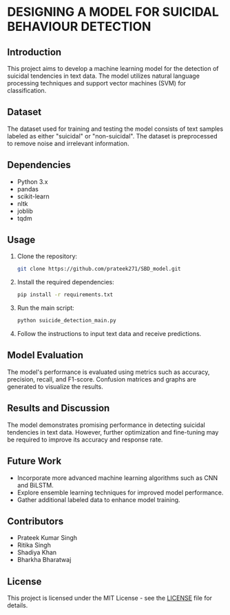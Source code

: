 # DESIGNING A MODEL FOR SUICIDAL BEHAVIOUR DETECTION 

## Introduction
This project aims to develop a machine learning model for the detection of suicidal tendencies in text data. The model utilizes natural language processing techniques and support vector machines (SVM) for classification.

## Dataset
The dataset used for training and testing the model consists of text samples labeled as either "suicidal" or "non-suicidal". The dataset is preprocessed to remove noise and irrelevant information.

## Dependencies
- Python 3.x
- pandas
- scikit-learn
- nltk
- joblib
- tqdm

## Usage
1. Clone the repository:
   ```bash
   git clone https://github.com/prateek271/SBD_model.git
   ```

2. Install the required dependencies:
   ```bash
   pip install -r requirements.txt
   ```

3. Run the main script:
   ```bash
   python suicide_detection_main.py
   ```

4. Follow the instructions to input text data and receive predictions.

## Model Evaluation
The model's performance is evaluated using metrics such as accuracy, precision, recall, and F1-score. Confusion matrices and graphs are generated to visualize the results.

## Results and Discussion
The model demonstrates promising performance in detecting suicidal tendencies in text data. However, further optimization and fine-tuning may be required to improve its accuracy and response rate.

## Future Work
- Incorporate more advanced machine learning algorithms such as CNN and BiLSTM.
- Explore ensemble learning techniques for improved model performance.
- Gather additional labeled data to enhance model training.

## Contributors
- Prateek Kumar Singh
- Ritika Singh
- Shadiya Khan
- Bharkha Bharatwaj

## License
This project is licensed under the MIT License - see the [LICENSE](LICENSE) file for details.
